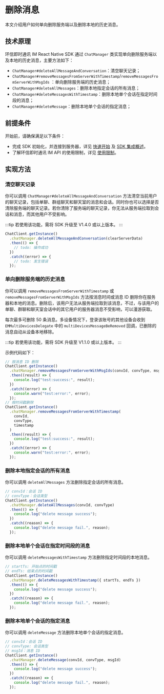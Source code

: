 # 删除消息

<Toc />

本文介绍用户如何单向删除服务端以及删除本地的历史消息。

## 技术原理

环信即时通讯 IM React Native SDK 通过 `ChatManager` 类实现单向删除服务端以及本地的历史消息，主要方法如下：

- `ChatManager#deleteAllMessageAndConversation`：清空聊天记录；
- `ChatManager#removeMessagesFromServerWithTimestamp`/`removeMessagesFromServerWithMsgIds` ：单向删除服务端的历史消息；
- `ChatManager#deleteAllMessages`：删除本地指定会话的所有消息；
- `ChatManager#deleteMessagesWithTimestamp`：删除本地单个会话在指定时间段的消息；
- `ChatManager#deleteMessage`：删除本地单个会话的指定消息；

## 前提条件

开始前，请确保满足以下条件：

- 完成 SDK 初始化，并连接到服务器，详见 [快速开始](quickstart.html) 及 [SDK 集成概述](overview.html)。
- 了解环信即时通讯 IM API 的使用限制，详见 [使用限制](/product/limitation.html)。

## 实现方法

### 清空聊天记录

你可以调用 `ChatManager#deleteAllMessageAndConversation` 方法清空当前用户的聊天记录，包括单聊、群组聊天和聊天室的消息和会话。同时你也可以选择是否清除服务端的聊天记录。若你清除了服务端的聊天记录，你无法从服务端拉取到会话和消息，而其他用户不受影响。

:::tip
若使用该功能，需将 SDK 升级至 V1.4.0 或以上版本。
:::

```typescript
ChatClient.getInstance()
  .chatManager.deleteAllMessageAndConversation(clearServerData)
  .then(() => {
    // todo: 操作成功
  })
  .catch((error) => {
    // todo: 发生错误
  });
```

### 单向删除服务端的历史消息

你可以调用 `removeMessagesFromServerWithTimestamp` 或 `removeMessagesFromServerWithMsgIds` 方法按消息时间或消息 ID 删除你在服务器和本地的消息。删除后，该用户无法从服务端拉取到该消息，不过，与该用户的单聊、群聊和聊天室会话中的其它用户的服务器消息不受影响，可以漫游获取。

每次最多可删除 50 条消息。多设备情况下，登录该账号的其他设备会收到 `EMMultiDevicesDelegate` 中的 `multiDevicesMessageBeRemoved` 回调，已删除的消息自动从设备本地移除。

:::tip
若使用该功能，需将 SDK 升级至 V1.1.0 或以上版本。
:::

示例代码如下：

```typescript
// 按消息 ID 删除
ChatClient.getInstance()
  .chatManager.removeMessagesFromServerWithMsgIds(convId, convType, msgIds)
  .then((result) => {
    console.log("test:success:", result);
  })
  .catch((error) => {
    console.warn("test:error:", error);
  });
// 按时间戳删除
ChatClient.getInstance()
  .chatManager.removeMessagesFromServerWithTimestamp(
    convId,
    convType,
    timestamp
  )
  .then((result) => {
    console.log("test:success:", result);
  })
  .catch((error) => {
    console.warn("test:error:", error);
  });
```

### 删除本地指定会话的所有消息

你可以调用 `deleteAllMessages` 方法删除指定会话的所有消息。

```typescript
// convId：会话 ID
// convType：会话类型
ChatClient.getInstance()
  .chatManager.deleteAllMessages(convId, convType)
  .then(() => {
    console.log("delete message success");
  })
  .catch((reason) => {
    console.log("delete message fail.", reason);
  });
```

### 删除本地单个会话在指定时间段的消息

你可以调用 `deleteMessagesWithTimestamp` 方法删除指定时间段的本地消息。

```typescript
// startTs: 开始点的时间戳
// endTs: 结束点的时间戳
ChatClient.getInstance()
  .chatManager.deleteMessagesWithTimestamp({ startTs, endTs })
  .then(() => {
    console.log("delete message success");
  })
  .catch((reason) => {
    console.log("delete message fail.", reason);
  });
```

### 删除本地单个会话的指定消息

你可以调用 `deleteMessage` 方法删除本地单个会话的指定消息。

```typescript
// convId：会话 ID
// convType: 会话类型
// msgId：消息 ID
ChatClient.getInstance()
  .chatManager.deleteMessage(convId, convType, msgId)
  .then(() => {
    console.log("delete message success");
  })
  .catch((reason) => {
    console.log("delete message fail.", reason);
  });
```